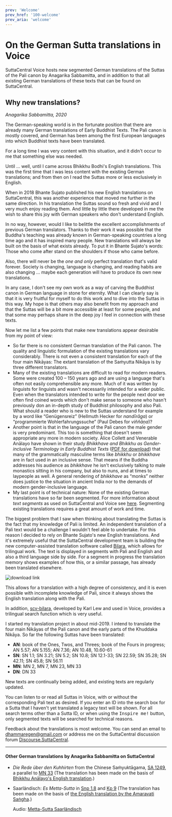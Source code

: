 ```yaml
---
prev: 'Welcome'
prev_href: '100-welcome'
prev_aria: 'welcome'
---
```

# On the German Sutta translations in Voice

SuttaCentral Voice hosts new segmented German translations of the Suttas of the Pali canon by Anagarika Sabbamitta, and in addition to that all existing German translations of these texts that can be found on SuttaCentral.
## Why new translations?

*Anagarika Sabbamitta, 2020*

The German-speaking world is in the fortunate position that there are already many German translations of Early Buddhist Texts. The Pali canon is mostly covered, and German has been among the first European languages into which Buddhist texts have been translated.

For a long time I was very content with this situation, and it didn't occur to me that something else was needed.

Until … well, until I came across Bhikkhu Bodhi's English translations. This was the first time that I was less content with the existing German translations; and from then on I read the Suttas more or less exclusively in English.

When in 2018 Bhante Sujato published his new English translations on SuttaCentral, this was another experience that moved me further in the same direction. In his translation the Suttas sound so fresh and vivid and I very much enjoy reading them. And little by little there developed in me the wish to share this joy with German speakers who don't understand English.

In no way, however, would I like to belittle the excellent accomplishments of previous German translators. Thanks to their work it was possible that the Buddha's teaching was already known in German-speaking countries a long time ago and it has inspired many people. New translations will always be built on the basis of what exists already. To put it in Bhante Sujato's words: Those who come after stand on the shoulders if those who came before.

Also, there will never be the *one and only* perfect translation that's valid forever. Society is changing, language is changing, and reading habits are also changing … maybe each generation will have to produce its own new translations.

In any case, I don't see my own work as a way of carving the Buddhist canon in German language in stone for eternity. What I can clearly say is that it is very fruitful for myself to do this work and to dive into the Suttas in this way. My hope is that others may also benefit from my approach and that the Suttas will be a bit more accessible at least for some people, and that some may perhaps share in the deep joy I feel in connection with these texts.

Now let me list a few points that make new translations appear desirable from my point of view:

- So far there is no consistent German translation of the Pali canon. The quality and linguistic formulation of the existing translations vary considerably. There is not even a consistent translation for each of the four main Nikāyas: The extant translation of the Saṁyutta Nikāya is by three different translators.
- Many of the existing translations are difficult to read for modern readers. Some were created 100 – 150 years ago and are using a language that's often not easily comprehensible any more. Much of it was written by linguists for linguists and wasn't necessarily intended for a wider public. Even when the translators intended to write for the people next door we often find coined words which don't make sense to someone who hasn't previously don an in-depth study of Buddhist philosophy and also Pali. What should a reader who is new to the Suttas understand for example by a word like “Genügensreiz” (Hellmuth Hecker for *nandīrāga*) or “programmierte Wohlerfahrungssuche” (Paul Debes for *viññāṇa*)?
- Another point is that in the language of the Pali canon the male gender is very predominant. This too is something that doesn't seem appropriate any more in modern society. Alice Collett and Venerable Anālayo have shown in their study *Bhikkhave and Bhikkhu as Gender-inclusive Terminology in Early Buddhist Texts* (<a href="http://blogs.dickinson.edu/buddhistethics/?s=analayo+bhikkhave" target="_blank">PDF for download</a>) that many of the grammatically masculine terms like *bhikkhu* or *bhikkhave* are in fact used in an inclusive sense. That means if the Buddha addresses his audience as *bhikkhave* he isn't exclusively talking to male monastics sitting in his company, but also to nuns, and at times to laypeople as well. A general rendering of *bhikkhave* as “monks” neither does justice to the situation in ancient India nor to the demands of modern gender-inclusive language.
- My last point is of technical nature: None of the existing German translations have so far been segmented. For more information about *text segments* as used on SuttaCentral and Voice see [here](/sc-voice/en/201-segmentation). Segmenting existing translations requires a great amount of work and time.

The biggest problem that I saw when thinking about translating the Suttas is the fact that my knowledge of Pali is limited. An independent translation of a Pali text would be a challenge I wouldn't feel able to undertake. For this reason I decided to rely on Bhante Sujato's new English translations. And it's extremely useful that the SuttaCentral development team is building the new computer-assisted translation software called <a href="https://bilara.suttacentral.net/" target="_blank">Bilara</a>, which allows for trilingual work. The text is displayed in segments with Pali and English and also a third language side by side. For a segment in progress the translation memory shows examples of how this, or a similar passage, has already been translated elsewhere.

![download link](/sc-voice/assets/img/bilara.png?raw=true)

This allows for a translation with a high degree of consistency, and it is even possible with incomplete knowledge of Pali, since it always shows the English translation along with the Pali.

In addition, <a href="https://www.npmjs.com/package/scv-bilara" target="_blank">scv-bilara</a>, developed by Karl Lew and used in Voice, provides a trilingual search function which is very useful.

I started my translation project in about mid-2019. I intend to translate the four main Nikāyas of the Pali canon and the early parts of the Khuddaka Nikāya. So far the following Suttas have been translated:
- **AN**: book of the Ones, Twos, and Threes; book of the Fours in progress; AN 5.57; AN 5.155; AN 7.36; AN 10.48, 10.60-61
- **SN**: SN 1.1; SN 3.21; SN 5.2; SN 10.8; SN 12.1-33; SN 22.59; SN 35.28; SN 42.11; SN 45.8; SN 56.11
- **MN**: MN 2, MN 7, MN 23, MN 33
- **DN**: DN 33

New texts are continually being added, and existing texts are regularly updated.

You can listen to or read all Suttas in Voice, with or without the corresponding Pali text as desired. If you enter an ID into the search box for a Sutta that I haven't yet translated a legacy text will be shown. For all search terms other than a Sutta ID, or when using the <kbd>Inspire me!</kbd> button, only segmented texts will be searched for technical reasons.

Feedback about the translations is most welcome. You can send an email to dhammaregen@gmail.com or address me on the SuttaCentral discussion forum <a href="https://discourse.suttacentral.net" target="_blank">Discourse.SuttaCentral</a>.

---
#### Other German translations by Anagarika Sabbamitta on SuttaCentral
- *Die Rede über den Kuhhirten* from the Chinese Saṁyuktāgama, <a href="https://suttacentral.net/sa1249/de/sabbamitta" target="_blank">SA 1249</a>, a parallel to <a href="https://voice.suttacentral.net/scv/index.html?r=0.02687837185806985#/sutta?search=mn33" target="_blank">MN 33</a> (The translation has been made on the basis of <a href="https://www.buddhismuskunde.uni-hamburg.de/personen/analayo" target="_blank">Bhikkhu Anālayo's English translation</a>.)
- Saarländisch: *Es Metta-Sutta* in <a href="https://suttacentral.net/snp1.8/sld/sabbamitta" target="_blank">Snp 1.8</a> and <a href="https://suttacentral.net/kp9/sld/sabbamitta" target="_blank">Kp 9</a> (The translation has been made on the basis of <a href="https://suttacentral.net/kp9/en/amaravati" target="_blank">the English translation by the Amaravati Saṅgha</a>.)  

  Audio: <a href="/dhammaregen/assets/audio/mettasutta-sld.mp3" target="_blank">Metta-Sutta Saarländisch</a>
